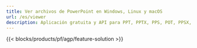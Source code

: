 ```yaml
---
title: Ver archivos de PowerPoint en Windows, Linux y macOS
url: /es/viewer
description: Aplicación gratuita y API para PPT, PPTX, PPS, POT, PPSX, PPTM, PPSM, POTX, POTM y ODP Viewer
---
```


{{< blocks/products/pf/agp/feature-solution >}} 

